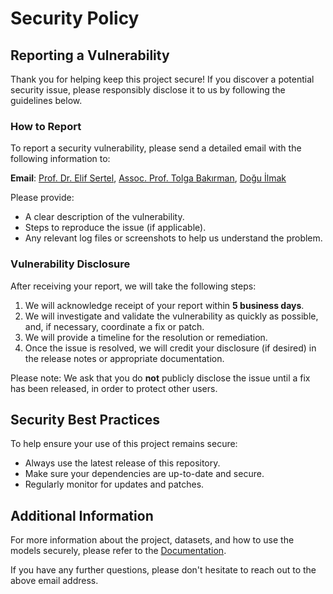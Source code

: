 # Security Policy

## Reporting a Vulnerability

Thank you for helping keep this project secure! If you discover a potential security issue, please responsibly disclose it to us by following the guidelines below.

### How to Report
To report a security vulnerability, please send a detailed email with the following information to:

**Email**: [Prof. Dr. Elif Sertel](mailto:sertele@itu.edu.tr), [Assoc. Prof. Tolga Bakırman](mailto:bakirman@yildiz.edu.tr), [Doğu İlmak](mailto:doguilmak@gmail.com)

Please provide:

- A clear description of the vulnerability.
- Steps to reproduce the issue (if applicable).
- Any relevant log files or screenshots to help us understand the problem.

### Vulnerability Disclosure
After receiving your report, we will take the following steps:

1. We will acknowledge receipt of your report within **5 business days**.
2. We will investigate and validate the vulnerability as quickly as possible, and, if necessary, coordinate a fix or patch.
3. We will provide a timeline for the resolution or remediation.
4. Once the issue is resolved, we will credit your disclosure (if desired) in the release notes or appropriate documentation.

Please note: We ask that you do **not** publicly disclose the issue until a fix has been released, in order to protect other users.

## Security Best Practices

To help ensure your use of this project remains secure:

- Always use the latest release of this repository.
- Make sure your dependencies are up-to-date and secure.
- Regularly monitor for updates and patches.

## Additional Information

For more information about the project, datasets, and how to use the models securely, please refer to the [Documentation](https://github.com/RSandAI/Comprehensive-YOLO-Airplane-Detection).

If you have any further questions, please don't hesitate to reach out to the above email address.
